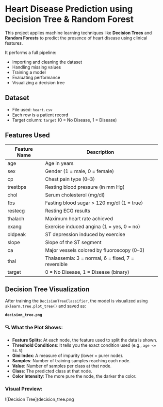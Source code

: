
#  Heart Disease Prediction using Decision Tree & Random Forest

This project applies machine learning techniques like **Decision Trees** and **Random Forests** to predict the presence of heart disease using clinical features.

It performs a full pipeline:
- Importing and cleaning the dataset
- Handling missing values
- Training a model
- Evaluating performance
- Visualizing a decision tree


##  Dataset

- File used: `heart.csv`
- Each row is a patient record
- Target column: `target` (0 = No Disease, 1 = Disease)


##  Features Used

| Feature Name   | Description                                 |
|----------------|---------------------------------------------|
| age            | Age in years                                |
| sex            | Gender (1 = male, 0 = female)               |
| cp             | Chest pain type (0–3)                       |
| trestbps       | Resting blood pressure (in mm Hg)           |
| chol           | Serum cholesterol (mg/dl)                   |
| fbs            | Fasting blood sugar > 120 mg/dl (1 = true)  |
| restecg        | Resting ECG results                         |
| thalach        | Maximum heart rate achieved                 |
| exang          | Exercise induced angina (1 = yes, 0 = no)   |
| oldpeak        | ST depression induced by exercise           |
| slope          | Slope of the ST segment                     |
| ca             | Major vessels colored by fluoroscopy (0–3)  |
| thal           | Thalassemia: 3 = normal, 6 = fixed, 7 = reversible |
| target         | 0 = No Disease, 1 = Disease (binary)        |

##  Decision Tree Visualization

After training the `DecisionTreeClassifier`, the model is visualized using `sklearn.tree.plot_tree()` and saved as:

**`decision_tree.png`**

### 🔍 What the Plot Shows:

- **Feature Splits**: At each node, the feature used to split the data is shown.
- **Threshold Conditions**: It tells you the exact condition used (e.g., `age <= 54.5`)
- **Gini Index**: A measure of impurity (lower = purer node).
- **Samples**: Number of training samples reaching each node.
- **Value**: Number of samples per class at that node.
- **Class**: The predicted class at that node.
- **Color Intensity**: The more pure the node, the darker the color.

###  Visual Preview:

![Decision Tree](decision_tree.png
